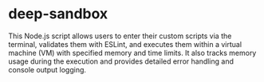 # deep-sandbox
This Node.js script allows users to enter their custom scripts via the terminal, validates them with ESLint, and executes them within a virtual machine (VM) with specified memory and time limits. It also tracks memory usage during the execution and provides detailed error handling and console output logging.
